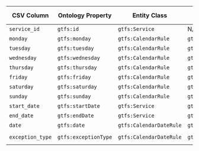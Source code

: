 | CSV Column           | Ontology Property | Entity Class | Rel. Entity Class | Subject Generation    | Join Condition | Datatype | Function Name | Function Output |
| --- | --- | --- | --- | --- | --- | --- | --- | --- |
| `service_id` | `gtfs:id` | `gtfs:Service` | N/A | `gtfs:Service(SERVICE_ID)` | N/A | `xsd:string` | N/A | N/A |
| `monday` | `gtfs:monday` | `gtfs:CalendarRule` | `gtfs:CalendarRule` | `gtfs:CalendarRule(SERVICE_ID)` | N/A | `xsd:boolean` | N/A | N/A |
| `tuesday` | `gtfs:tuesday` | `gtfs:CalendarRule` | `gtfs:CalendarRule` | `gtfs:CalendarRule(SERVICE_ID)` | N/A | `xsd:boolean` | N/A | N/A |
| `wednesday` | `gtfs:wednesday` | `gtfs:CalendarRule` | `gtfs:CalendarRule` | `gtfs:CalendarRule(SERVICE_ID)` | N/A | `xsd:boolean` | N/A | N/A |
| `thursday` | `gtfs:thursday` | `gtfs:CalendarRule` | `gtfs:CalendarRule` | `gtfs:CalendarRule(SERVICE_ID)` | N/A | `xsd:boolean` | N/A | N/A |
| `friday` | `gtfs:friday` | `gtfs:CalendarRule` | `gtfs:CalendarRule` | `gtfs:CalendarRule(SERVICE_ID)` | N/A | `xsd:boolean` | N/A | N/A |
| `saturday` | `gtfs:saturday` | `gtfs:CalendarRule` | `gtfs:CalendarRule` | `gtfs:CalendarRule(SERVICE_ID)` | N/A | `xsd:boolean` | N/A | N/A |
| `sunday` | `gtfs:sunday` | `gtfs:CalendarRule` | `gtfs:CalendarRule` | `gtfs:CalendarRule(SERVICE_ID)` | N/A | `xsd:boolean` | N/A | N/A |
| `start_date` | `gtfs:startDate` | `gtfs:Service` | `gtfs:CalendarRule` | `gtfs:ServiceRule(gtfs:Service(SERVICE_ID))` | `service_id` | `xsd:date` | N/A | N/A |
| `end_date` | `gtfs:endDate` | `gtfs:Service` | `gtfs:CalendarRule` | `gtfs:ServiceRule(gtfs:Service(SERVICE_ID))` | `service_id` | `xsd:date` | N/A | N/A |
| `date` | `gtfs:date` | `gtfs:CalendarDateRule` | `gtfs:CalendarDateRule` | `gtfs:CalendarDateRule(SERVICE_ID, DATE)` | `service_id` | `xsd:date` | N/A | N/A |
| `exception_type` | `gtfs:exceptionType` | `gtfs:CalendarDateRule` | `gtfs:CalendarDateRule` | `gtfs:CalendarDateRule(SERVICE_ID, DATE)` | `service_id and date` | `xsd:string` | N/A | N/A |

